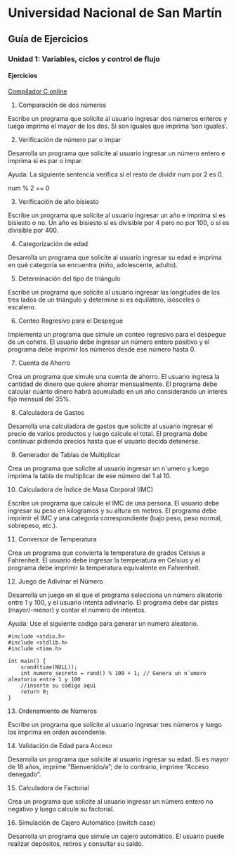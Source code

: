 # Universidad Nacional de San Martín
## Guía de Ejercicios
### Unidad 1: Variables, ciclos y control de flujo

#### Ejercicios

[Compilador C online](https://www.onlinegdb.com/online_c_compiler)

1. Comparación de dos números

Escribe un programa que solicite al usuario ingresar dos números enteros y luego imprima el mayor de los dos. Si son iguales que imprima ’son iguales’.

2. Verificación de número par o impar

Desarrolla un programa que solicite al usuario ingresar un número entero e imprima si es par o impar.

Ayuda: La siguiente sentencia verifica si el resto de dividir num por 2 es 0.

num % 2 == 0

3. Verificación de año bisiesto

Escribe un programa que solicite al usuario ingresar un año e imprima si es bisiesto o no. Un año es bisiesto si es divisible por 4 pero no por 100, o si es divisible por 400.

4. Categorización de edad

Desarrolla un programa que solicite al usuario ingresar su edad e imprima en qué categoría se encuentra (niño, adolescente, adulto).

5. Determinación del tipo de triángulo

Escribe un programa que solicite al usuario ingresar las longitudes de los tres lados de un triángulo y determine si es equilátero, isósceles o escaleno.

6. Conteo Regresivo para el Despegue

Implementa un programa que simule un conteo regresivo para el despegue de un cohete. El usuario debe ingresar un número entero positivo y el programa debe imprimir los números desde ese número hasta 0.

7. Cuenta de Ahorro

Crea un programa que simule una cuenta de ahorro. El usuario ingresa la cantidad de dinero que quiere ahorrar mensualmente. El programa debe calcular cuánto dinero habrá acumulado en un año considerando un interés fijo mensual
del 35%.

8. Calculadora de Gastos

Desarrolla una calculadora de gastos que solicite al usuario ingresar el precio de varios productos y luego calcule el total. El programa debe continuar pidiendo precios hasta que el usuario decida detenerse.

9. Generador de Tablas de Multiplicar

Crea un programa que solicite al usuario ingresar un n´umero y luego imprima la tabla de multiplicar de ese número del 1 al 10.

10. Calculadora de Índice de Masa Corporal (IMC)

Escribe un programa que calcule el IMC de una persona. El usuario debe ingresar su peso en kilogramos y su altura en metros. El programa debe imprimir el IMC y una categoría correspondiente (bajo peso, peso normal, sobrepeso, etc.).

11. Conversor de Temperatura

Crea un programa que convierta la temperatura de grados Celsius a Fahrenheit. El usuario debe ingresar la temperatura en Celsius y el programa debe imprimir la temperatura equivalente en Fahrenheit.

12. Juego de Adivinar el Número

Desarrolla un juego en el que el programa selecciona un número aleatorio entre 1 y 100, y el usuario intenta adivinarlo. El programa debe dar pistas (mayor/-menor) y contar el número de intentos.

Ayuda: Use el siguiente codigo para generar un numero aleatorio.

```
#include <stdio.h>
#include <stdlib.h>
#include <time.h>

int main() {
    srand(time(NULL));
    int numero_secreto = rand() % 100 + 1; // Genera un n´umero aleatorio entre 1 y 100
    //inserte su codigo aqui
    return 0;
}
```
13. Ordenamiento de Números

Escribe un programa que solicite al usuario ingresar tres números y luego los imprima en orden ascendente.

14. Validación de Edad para Acceso

Desarrolla un programa que solicite al usuario ingresar su edad. Si es mayor de 18 años, imprime ”Bienvenido/a”; de lo contrario, imprime ”Acceso denegado”.

15. Calculadora de Factorial

Crea un programa que solicite al usuario ingresar un número entero no negativo y luego calcule su factorial.

16. Simulación de Cajero Automático (switch case)

Desarrolla un programa que simule un cajero automático. El usuario puede realizar depósitos, retiros y consultar su saldo.

